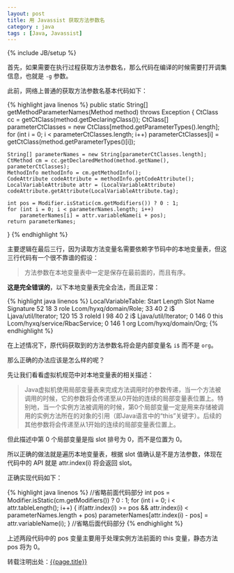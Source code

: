 ```yaml
---
layout: post
title: 用 Javassist 获取方法参数名
category : java
tags : [Java, Javassist]
---
```

{% include JB/setup %}

首先，如果需要在执行过程获取方法参数名，那么代码在编译的时候需要打开调集信息，也就是 `-g` 参数。

此前，网络上普通的获取方法参数名基本代码如下：

{% highlight java linenos %}
public static String[] getMethodParameterNames(Method method) throws Exception {
	CtClass cc = getCtClass(method.getDeclaringClass());
	CtClass[] parameterCtClasses = new CtClass[method.getParameterTypes().length];
	for (int i = 0; i < parameterCtClasses.length; i++) 
	    parameterCtClasses[i] = getCtClass(method.getParameterTypes()[i]);
	
	String[] parameterNames = new String[parameterCtClasses.length];
	CtMethod cm = cc.getDeclaredMethod(method.getName(), parameterCtClasses);
	MethodInfo methodInfo = cm.getMethodInfo();
	CodeAttribute codeAttribute = methodInfo.getCodeAttribute();
	LocalVariableAttribute attr = (LocalVariableAttribute) codeAttribute.getAttribute(LocalVariableAttribute.tag);
	
	int pos = Modifier.isStatic(cm.getModifiers()) ? 0 : 1;  
	for (int i = 0; i < parameterNames.length; i++)  
	    parameterNames[i] = attr.variableName(i + pos);  
    return parameterNames;
}
{% endhighlight %}

主要逻辑在最后三行，因为读取方法变量名需要依赖字节码中的本地变量表，但这三行代码有一个很不靠谱的假设：

>方法参数在本地变量表中一定是保存在最前面的，而且有序。

**这是完全错误的**，以下本地变量表完全合法，而且正常：

{% highlight java linenos %}
LocalVariableTable:
 Start  Length  Slot   Name   Signature
    52      18     3   role   Lcom/hyxq/domain/Role;
    33      40     2     i$   Ljava/util/Iterator;
   120      15     3 roleId   I
    98      40     2     i$   Ljava/util/Iterator;
     0     146     0   this   Lcom/hyxq/service/RbacService;
     0     146     1    org   Lcom/hyxq/domain/Org;
{% endhighlight %}


在上述情况下，原代码获取到的方法参数名将会是内部变量名 `i$` 而不是 `org`。

那么正确的办法应该是怎么样的呢？

先让我们看看虚拟机规范中对本地变量表的相关描述：

> Java虚拟机使用局部变量表来完成方法调用时的参数传递，当一个方法被调用的时候，它的参数将会传递至从0开始的连续的局部变量表位置上。特别地，当一个实例方法被调用的时候，第0个局部变量一定是用来存储被调用的实例方法所在的对象的引用（即Java语言中的“this”关键字）。后续的其他参数将会传递至从1开始的连续的局部变量表位置上。

但此描述中第 0 个局部变量是指 slot 排号为 0，而不是位置为 0。

所以正确的做法就是遍历本地变量表，根据 slot 值确认是不是方法参数，体现在代码中的 API 就是 attr.index(i) 将会返回 slot。

正确实现代码如下：

{% highlight java linenos %}
//省略前面代码部分
int pos = Modifier.isStatic(cm.getModifiers()) ? 0 : 1;
for (int i = 0; i < attr.tableLength(); i++) {
    if(attr.index(i) >= pos && attr.index(i) < parameterNames.length + pos)
        parameterNames[attr.index(i) - pos] = attr.variableName(i);
}
//省略后面代码部分
{% endhighlight %}

上述两段代码中的 pos 变量主要用于处理实例方法前面的 this 变量，静态方法 pos 将为 0。

转载注明出处：[{{page.title}}]({{permalink}})